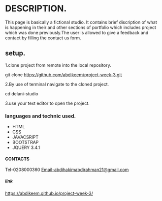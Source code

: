 # DESCRIPTION.

This page is basically a fictional studio.
It contains brief discription of what is happening in their and other sections of portfolio which includes project which was done previously.The user is allowed to give a feedback and contact by filling the contact us form.

## setup.
1.clone project from remote into the local repository.

git clone https://github.com/abdikeem/project-week-3.git

2.By use of terminal navigate to the cloned project.

cd delani-studio

3.use your text editor to open the project.

### languages and technic used.

* HTML
* CSS
* JAVACSRIPT
* BOOTSTRAP 
* JQUERY 3.4.1

#### CONTACTS
Tel-0208000360
Email-abdihakimabdirahman21@gmail.com

##### link
  https://abdikeem.github.io/project-week-3/

